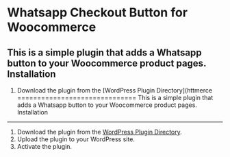 Whatsapp Checkout Button for Woocommerce
==============================
This is a simple plugin that adds a Whatsapp button to your Woocommerce product pages.
Installation
------------
1.  Download the plugin from the [WordPress Plugin Directory](httmerce
==============================
This is a simple plugin that adds a Whatsapp button to your Woocommerce product pages.
Installation
------------
1.  Download the plugin from the [WordPress Plugin Directory](URL_ADDRESSpress.org/plugins/whatsapp-button-for-woocommerce/).
2.  Upload the plugin to your WordPress site.
3.  Activate the plugin.